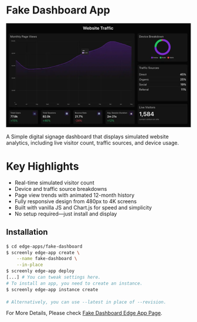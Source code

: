 # Fake Dashboard App
![Sonar Dashboard](static/img/fake-dashboard-preview.webp)

A Simple digital signage dashboard that displays simulated website analytics, including live visitor count, traffic sources, and device usage.

# Key Highlights

- Real-time simulated visitor count
- Device and traffic source breakdowns
- Page view trends with animated 12-month history
- Fully responsive design from 480px to 4K screens
- Built with vanilla JS and Chart.js for speed and simplicity
- No setup required—just install and display

## Installation

```bash
$ cd edge-apps/fake-dashboard
$ screenly edge-app create \
    --name fake-dashboard \
    --in-place
$ screenly edge-app deploy
[...] # You can tweak settings here.
# To install an app, you need to create an instance.
$ screenly edge-app instance create

# Alternatively, you can use --latest in place of --revision.
```

For More Details, Please check [Fake Dashboard Edge App Page](https://www.screenly.io/edge-apps/fake-dashboard/). 


